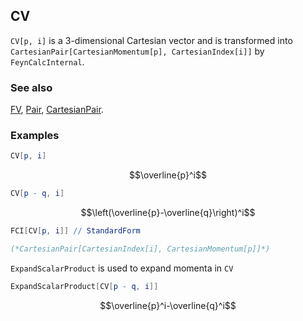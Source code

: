 ## CV

`CV[p, i]` is a 3-dimensional Cartesian vector and is transformed into `CartesianPair[CartesianMomentum[p], CartesianIndex[i]]` by `FeynCalcInternal`.

### See also

[FV](FV), [Pair](Pair), [CartesianPair](CartesianPair).

### Examples

```mathematica
CV[p, i]
```

$$\overline{p}^i$$

```mathematica
CV[p - q, i]
```

$$\left(\overline{p}-\overline{q}\right)^i$$

```mathematica
FCI[CV[p, i]] // StandardForm

(*CartesianPair[CartesianIndex[i], CartesianMomentum[p]]*)
```

`ExpandScalarProduct` is used to expand momenta in `CV`

```mathematica
ExpandScalarProduct[CV[p - q, i]]
```

$$\overline{p}^i-\overline{q}^i$$